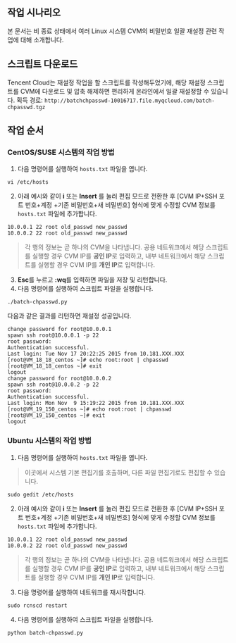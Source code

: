 ## 작업 시나리오

본 문서는 비 종료 상태에서 여러 Linux 시스템 CVM의 비밀번호 일괄 재설정 관련 작업에 대해 소개합니다.

## 스크립트 다운로드
Tencent Cloud는 재설정 작업을 할 스크립트를 작성해두었기에, 해당 재설정 스크립트를 CVM에 다운로드 및 압축 해제하면 편리하게 온라인에서 일괄 재설정할 수 있습니다.
획득 경로: `http://batchchpasswd-10016717.file.myqcloud.com/batch-chpasswd.tgz`

## 작업 순서

### CentOS/SUSE 시스템의 작업 방법

1. 다음 명령어를 실행하여 `hosts.txt` 파일을 엽니다.
```
vi /etc/hosts
```
2. 아래 예시와 같이 **i** 또는 **Insert** 를 눌러 편집 모드로 전환한 후 [CVM IP+SSH 포트 번호+계정 +기존 비밀번호+새 비밀번호] 형식에 맞게 수정할 CVM 정보를 `hosts.txt` 파일에 추가합니다.
```
10.0.0.1 22 root old_passwd new_passwd 
10.0.0.2 22 root old_passwd new_passwd
```
> 각 행의 정보는 곧 하나의 CVM을 나타냅니다. 공용 네트워크에서 해당 스크립트를 실행할 경우 CVM IP를 **공인 IP**로 입력하고, 내부 네트워크에서 해당 스크립트를 실행할 경우 CVM IP를 **개인 IP**로 입력합니다.
>
3. **Esc**를 누르고 **:wq**를 입력하면 파일을 저장 및 리턴합니다.
4. 다음 명령어를 실행하여 스크립트 파일을 실행합니다.
```
./batch-chpasswd.py
```
다음과 같은 결과를 리턴하면 재설정 성공입니다.
```
change password for root@10.0.0.1
spawn ssh root@10.0.0.1 -p 22
root password: 
Authentication successful.
Last login: Tue Nov 17 20:22:25 2015 from 10.181.XXX.XXX
[root@VM_18_18_centos ~]# echo root:root | chpasswd
[root@VM_18_18_centos ~]# exit
logout
change password for root@10.0.0.2
spawn ssh root@10.0.0.2 -p 22
root password: 
Authentication successful.
Last login: Mon Nov  9 15:19:22 2015 from 10.181.XXX.XXX
[root@VM_19_150_centos ~]# echo root:root | chpasswd
[root@VM_19_150_centos ~]# exit
logout
```

### Ubuntu 시스템의 작업 방법

1. 다음 명령어를 실행하여 `hosts.txt` 파일을 엽니다.
> 이곳에서 시스템 기본 편집기를 호출하며, 다른 파일 편집기로도 편집할 수 있습니다.
>
```
sudo gedit /etc/hosts
```
2. 아래 예시와 같이 **i** 또는 **Insert** 를 눌러 편집 모드로 전환한 후 [CVM IP+SSH 포트 번호+계정 +기존 비밀번호+새 비밀번호] 형식에 맞게 수정할 CVM 정보를 `hosts.txt` 파일에 추가합니다.
```
10.0.0.1 22 root old_passwd new_passwd 
10.0.0.2 22 root old_passwd new_passwd
```
> 각 행의 정보는 곧 하나의 CVM을 나타냅니다. 공용 네트워크에서 해당 스크립트를 실행할 경우 CVM IP를 **공인 IP**로 입력하고, 내부 네트워크에서 해당 스크립트를 실행할 경우 CVM IP를 **개인 IP**로 입력합니다.
>
3. 다음 명령어를 실행하여 네트워크를 재시작합니다.
```
sudo rcnscd restart
```
4. 다음 명령어를 실행하여 스크립트 파일을 실행합니다.
```
python batch-chpasswd.py
```
